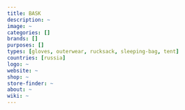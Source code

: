 ```yaml
---
title: BASK
description: ~
image: ~
categories: []
brands: []
purposes: []
types: [gloves, outerwear, rucksack, sleeping-bag, tent]
countries: [russia]
logo: ~
website: ~
shop: ~
store-finder: ~
about: ~
wiki: ~
---
```

